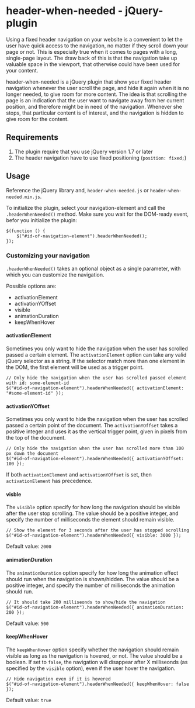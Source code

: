 # header-when-needed - jQuery-plugin

Using a fixed header navigation on your website is a convenient to let the user have 
quick access to the navigation, no matter if they scroll down your page or not.
This is especially true when it comes to pages with a long, single-page layout.
The draw back of this is that the navigation take up valuable space in the 
viewport, that otherwise could have been used for your content.

header-when-needed is a jQuery plugin that show your fixed header navigation whenever 
the user scroll the page, and hide it again when it is no longer needed, to give room 
for more content. The idea is that scrolling the page is an indication that the user 
want to navigate away from her current position, and therefore might be in need of 
the navigation. Whenever she stops, that particular content is of interest, and the
navigation is hidden to give room for the content.

## Requirements

1. The plugin require that you use jQuery version 1.7 or later
2. The header navigation have to use fixed positioning (`position: fixed;`)

## Usage

Reference the jQuery library and, `header-when-needed.js` or `header-when-needed.min.js`.

To initialize the plugin, select your navigation-element and call the `.headerWhenNeeded()`
method. Make sure you wait for the DOM-ready event, befor you initialize the plugin:

    $(function () {
        $("#id-of-navigation-element").headerWhenNeeded();
	});

### Customizing your navigation

`.headerWhenNeeded()` takes an optional object as a single parameter, with which you
can customize the navigation.

Possible options are:

* activationElement
* activationYOffset
* visible
* animationDuration
* keepWhenHover

#### activationElement

Sometimes you only want to hide the navigation when the user has scrolled passed a certain
element. The `activationElement` option can take any valid jQuery selector as a string.
If the selector match more than one element in the DOM, the first element will be used
as a trigger point.

    // Only hide the navigation when the user has scrolled passed element with id: some-element-id
	$("#id-of-navigation-element").headerWhenNeeded({ activationElement: "#some-element-id" });

#### activationYOffset

Sometimes you only want to hide the navigation when the user has scrolled passed a certain
point of the document. The `activationYOffset` takes a positive integer and uses it as the
vertical trigger point, given in pixels from the top of the document.

    // Only hide the navigation when the user has scrolled more than 100 px down the document
	$("#id-of-navigation-element").headerWhenNeeded({ activationYOffset: 100 });

If both `activationElement` and `activationYOffset` is set, then `activationElement` has
precedence.

#### visble

The `visible` option specify for how long the navigation should be visible after the user stop
scrolling. The value should be a positive integer, and specify the number of milliseconds the
element should remain visible.

	// Show the element for 3 seconds after the user has stopped scrolling
	$("#id-of-navigation-element").headerWhenNeeded({ visible: 3000 });

Default value: `2000`

#### animationDuration

The `animationDuration` option specify for how long the animation effect should run when
the navigation is shown/hidden. The value should be a positive integer, and specify the 
number of milliseconds the animation should run.

	// It should take 200 milliseonds to show/hide the navigation
	$("#id-of-navigation-element").headerWhenNeeded({ animationDuration: 200 });

Default value: `500`

#### keepWhenHover

The `keepWhenHover` option specify whether the navigation should remain visible as long as
the navigation is hovered, or not. The value should be a boolean. If set to `false`, the
navigation will disappear after X milliseonds (as specified by the `visible` option), 
even if the user hover the navigation.

	// Hide navigation even if it is hovered
	$("#id-of-navigation-element").headerWhenNeeded({ keepWhenHover: false });

Default value: `true`